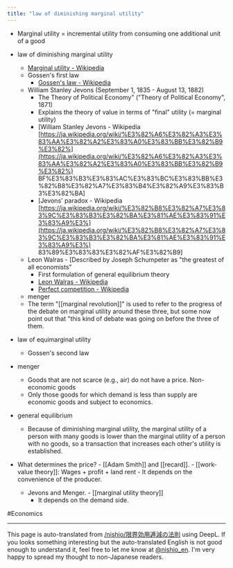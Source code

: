 ```yaml
---
title: "law of diminishing marginal utility"
---
```


- Marginal utility = incremental utility from consuming one additional unit of a good
- law of diminishing marginal utility
    - [Marginal utility - Wikipedia](https://en.wikipedia.org/wiki/Marginal_utility#Diminishing_marginal_utility)
    - Gossen's first law
        - [Gossen's law - Wikipedia](https://ja.wikipedia.org/wiki/%E3%82%B4%E3%83%83%E3%82%BB%E3%83%B3%E3%81%AE%E6%B3%95%E5%89%87)
    - William Stanley Jevons (September 1, 1835 - August 13, 1882)
        - The Theory of Political Economy" ("Theory of Political Economy", 1871)
        - Explains the theory of value in terms of "final" utility (= marginal utility)
        - [William Stanley Jevons - Wikipedia [https://ja.wikipedia.org/wiki/%E3%82%A6%E3%82%A3%E3%83%AA%E3%82%A2%E3%83%A0%E3%83%BB%E3%82%B9%E3%82%](https://ja.wikipedia.org/wiki/%E3%82%A6%E3%82%A3%E3%83%AA%E3%82%A2%E3%83%A0%E3%83%BB%E3%82%B9%E3%82%) BF%E3%83%B3%E3%83%AC%E3%83%BC%E3%83%BB%E3%82%B8%E3%82%A7%E3%83%B4%E3%82%A9%E3%83%B3%E3%82%BA]
        - [Jevons' paradox - Wikipedia [https://ja.wikipedia.org/wiki/%E3%82%B8%E3%82%A7%E3%83%9C%E3%83%B3%E3%82%BA%E3%81%AE%E3%83%91%E3%83%A9%E3%](https://ja.wikipedia.org/wiki/%E3%82%B8%E3%82%A7%E3%83%9C%E3%83%B3%E3%82%BA%E3%81%AE%E3%83%91%E3%83%A9%E3%) 83%89%E3%83%83%E3%82%AF%E3%82%B9]
    - Leon Walras
            - [Described by Joseph Schumpeter as "the greatest of all economists"
        - First formulation of general equilibrium theory
        - [Leon Walras - Wikipedia](https://ja.wikipedia.org/wiki/%E3%83%AC%E3%82%AA%E3%83%B3%E3%83%BB%E3%83%AF%E3%83%AB%E3%83%A9%E3%82%B9)
        - [Perfect competition - Wikipedia](https://ja.wikipedia.org/wiki/%E5%AE%8C%E5%85%A8%E7%AB%B6%E4%BA%89)
    - menger
    - The term "[[marginal revolution]]" is used to refer to the progress of the debate on marginal utility around these three, but some now point out that "this kind of debate was going on before the three of them.
- law of equimarginal utility
    - Gossen's second law

- menger
    - Goods that are not scarce (e.g., air) do not have a price. Non-economic goods
    - Only those goods for which demand is less than supply are economic goods and subject to economics.

- general equilibrium
    - Because of diminishing marginal utility, the marginal utility of a person with many goods is lower than the marginal utility of a person with no goods, so a transaction that increases each other's utility is established.

- What determines the price?
        - [[Adam Smith]] and [[recard]].
            - [[work-value theory]]: Wages + profit + land rent
        - It depends on the convenience of the producer.
    - Jevons and Menger.
            - [[marginal utility theory]]
        - It depends on the demand side.

#Economics

---
This page is auto-translated from [/nishio/限界効用逓減の法則](https://scrapbox.io/nishio/限界効用逓減の法則) using DeepL. If you looks something interesting but the auto-translated English is not good enough to understand it, feel free to let me know at [@nishio_en](https://twitter.com/nishio_en). I'm very happy to spread my thought to non-Japanese readers.